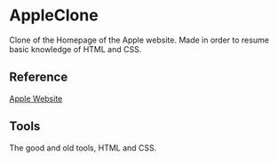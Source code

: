 # AppleClone

Clone of the Homepage of the Apple website. Made in order to resume basic knowledge of HTML and CSS.

## Reference

[Apple Website](https://www.apple.com/br/)

## Tools

The good and old tools, HTML and CSS.